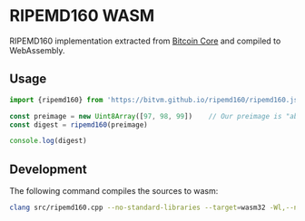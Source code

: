 # RIPEMD160 WASM

RIPEMD160 implementation extracted from [Bitcoin Core](https://github.com/bitcoin/bitcoin/blob/master/src/crypto/ripemd160.cpp) and compiled to WebAssembly.

## Usage
```js
import {ripemd160} from 'https://bitvm.github.io/ripemd160/ripemd160.js'

const preimage = new Uint8Array([97, 98, 99])    // Our preimage is "abc"
const digest = ripemd160(preimage)

console.log(digest)
```


## Development
The following command compiles the sources to wasm:
```sh
clang src/ripemd160.cpp --no-standard-libraries --target=wasm32 -Wl,--no-entry -o ripemd160.wasm
```
